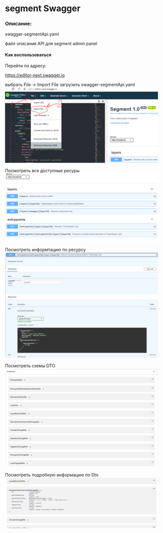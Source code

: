 # segment Swagger

### Описание:

swagger-segmentApi.yaml

файл описания API для segment admin panel

#### Как воспользоваться

Перейти по адресу:

https://editor-next.swagger.io

выбрать File -> Import File
загрузить swagger-segmentApi.yaml
![import File->import File](https://github.com/hhru-school/segment-admin-panel/raw/swagger/swagger/swagger1.png)

Посмотреть все доступные ресуры
![resorce](https://github.com/hhru-school/segment-admin-panel/raw/swagger/swagger/swagger2.png)

Посмотреть информтацию по ресурсу
![resorce info](https://github.com/hhru-school/segment-admin-panel/raw/swagger/swagger/swagger3.png)

Посмотреть схемы DTO
![schema](https://github.com/hhru-school/segment-admin-panel/raw/swagger/swagger/swagger4.png)

Посмотреть подробную информацию по Dto
![schema info](https://github.com/hhru-school/segment-admin-panel/raw/swagger/swagger/swagger5.png)
